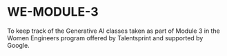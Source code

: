 # WE-MODULE-3
To keep track of the Generative AI classes taken as part of Module 3 in the Women Engineers program offered by Talentsprint and supported by Google.
